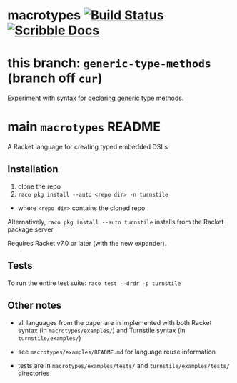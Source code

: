 # macrotypes [![Build Status](https://travis-ci.org/stchang/macrotypes.svg?branch=master)](https://travis-ci.org/stchang/macrotypes) [![Scribble Docs](https://img.shields.io/badge/Docs-Scribble%20-blue.svg)](http://docs.racket-lang.org/turnstile/index.html)

this branch: `generic-type-methods` (branch off `cur`)
======================================================

Experiment with syntax for declaring generic type methods.

main `macrotypes` README
========================

A Racket language for creating typed embedded DSLs


## Installation

1. clone the repo
2. `raco pkg install --auto <repo dir> -n turnstile`
- where `<repo dir>` contains the cloned repo

Alternatively, `raco pkg install --auto turnstile` installs from the Racket package server


Requires Racket v7.0 or later (with the new expander).

## Tests

To run the entire test suite: `raco test --drdr -p turnstile`

## Other notes

- all languages from the paper are in implemented with both Racket syntax (in `macrotypes/examples/`) and Turnstile syntax (in `turnstile/examples/`)

- see `macrotypes/examples/README.md` for language reuse information

- tests are in `macrotypes/examples/tests/` and `turnstile/examples/tests/` directories
